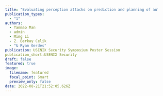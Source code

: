 ```yaml
---
title: "Evaluating perception attacks on prediction and planning of autonomous vehicles"
publication_types:
  - "1"
authors:
  - Yanmao Man
  - admin
  - Ming Li
  - Z. Berkay Celik
  - "& Ryan Gerdes"
publication: USENIX Security Symposium Poster Session
publication_short:USENIX Security
draft: false
featured: true
image:
  filename: featured
  focal_point: Smart
  preview_only: false
date: 2022-08-21T21:52:05.626Z
---
```

